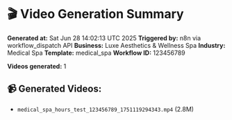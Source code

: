# 🎬 Video Generation Summary

**Generated at:** Sat Jun 28 14:02:13 UTC 2025
**Triggered by:** n8n via workflow_dispatch API
**Business:** Luxe Aesthetics & Wellness Spa
**Industry:** Medical Spa
**Template:** medical_spa
**Workflow ID:** 123456789

**Videos generated:** 1

## 📹 Generated Videos:
- `medical_spa_hours_test_123456789_1751119294343.mp4` (2.8M)
